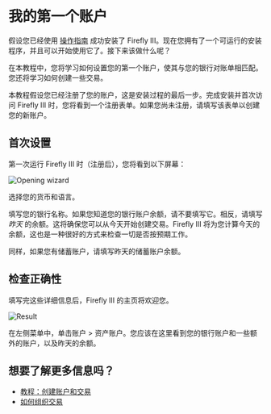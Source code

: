 # 我的第一个账户

假设您已经使用 [操作指南](../../how-to/index.md) 成功安装了 Firefly III。现在您拥有了一个可运行的安装程序，并且可以开始使用它了。接下来该做什么呢？

在本教程中，您将学习如何设置您的第一个账户，使其与您的银行对账单相匹配。您还将学习如何创建一些交易。

本教程假设您已经注册了您的账户，这是安装过程的最后一步。完成安装并首次访问 Firefly III 时，您将看到一个注册表单。如果您尚未注册，请填写该表单以创建您的新账户。

## 首次设置

第一次运行 Firefly III 时（注册后），您将看到以下屏幕：

![Opening wizard](../../images/tutorials/finances/wizard.png)

选择您的货币和语言。

填写您的银行名称。如果您知道您的银行账户余额，请不要填写它。相反，请填写 *昨天* 的余额。这将确保您可以从今天开始创建交易。Firefly III 将为您计算今天的余额，这也是一种很好的方式来检查一切是否按预期工作。

同样，如果您有储蓄账户，请填写昨天的储蓄账户余额。

## 检查正确性

填写完这些详细信息后，Firefly III 的主页将欢迎您。

![Result](../../images/tutorials/finances/result.png)

在左侧菜单中，单击账户 > 资产账户。您应该在这里看到您的银行账户和一些额外的账户，以及昨天的余额。

## 想要了解更多信息吗？

- [教程：创建账户和交易](first-accounts.md)
- [如何组织交易](../../how-to/firefly-iii/finances/transactions.md)

